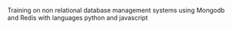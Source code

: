 Training on non relational database management systems using Mongodb and Redis with languages python and javascript

